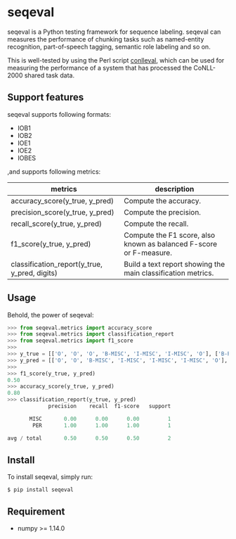 # seqeval
seqeval is a Python testing framework for sequence labeling.
seqeval can measures the performance of chunking tasks such as named-entity recognition, part-of-speech tagging, semantic role labeling and so on.

This is well-tested by using the Perl script [conlleval](https://www.clips.uantwerpen.be/conll2002/ner/bin/conlleval.txt),
which can be used for measuring the performance of a system that has processed the CoNLL-2000 shared task data.

## Support features
seqeval supports following formats:
* IOB1
* IOB2
* IOE1
* IOE2
* IOBES

,and supports following metrics:

| metrics  | description  |
|---|---|
| accuracy_score(y\_true, y\_pred)  | Compute the accuracy.  |
| precision_score(y\_true, y\_pred)  | Compute the precision.  |
| recall_score(y\_true, y\_pred)  | Compute the recall.  |
| f1_score(y\_true, y\_pred)  | Compute the F1 score, also known as balanced F-score or F-measure.  |
| classification_report(y\_true, y\_pred, digits)  | Build a text report showing the main classification metrics.  |

## Usage
Behold, the power of seqeval:

```python
>>> from seqeval.metrics import accuracy_score
>>> from seqeval.metrics import classification_report
>>> from seqeval.metrics import f1_score
>>> 
>>> y_true = [['O', 'O', 'O', 'B-MISC', 'I-MISC', 'I-MISC', 'O'], ['B-PER', 'I-PER', 'O']]
>>> y_pred = [['O', 'O', 'B-MISC', 'I-MISC', 'I-MISC', 'I-MISC', 'O'], ['B-PER', 'I-PER', 'O']]
>>>
>>> f1_score(y_true, y_pred)
0.50
>>> accuracy_score(y_true, y_pred)
0.80
>>> classification_report(y_true, y_pred)
             precision    recall  f1-score   support

       MISC       0.00      0.00      0.00         1
        PER       1.00      1.00      1.00         1

avg / total       0.50      0.50      0.50         2
```

## Install
To install seqeval, simply run:

```
$ pip install seqeval
```

## Requirement
* numpy >= 1.14.0
